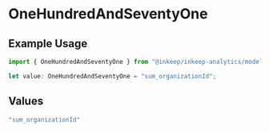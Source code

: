 # OneHundredAndSeventyOne

## Example Usage

```typescript
import { OneHundredAndSeventyOne } from "@inkeep/inkeep-analytics/models/operations";

let value: OneHundredAndSeventyOne = "sum_organizationId";
```

## Values

```typescript
"sum_organizationId"
```